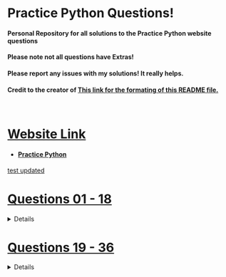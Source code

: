 
# Practice Python Questions!
#### Personal Repository for all solutions to the Practice Python website questions 
#### Please note not all questions have Extras!
#### Please report any issues with my solutions! It really helps. 
<h4> Credit to the creator of <a href='https://gist.github.com/pierrejoubert73/902cc94d79424356a8d20be2b382e1ab'> This link for the formating of this README file. </h4>

<br>

# Website Link

<ul> <li> <h4> <a href='https://www.practicepython.org/'> Practice Python </h4> </li> </ul>

<p> test updated </p>
  
# Questions 01 - 18
<details>
    
   
  ## Questions 01 - 06
  <h4> <a href='https://www.practicepython.org/exercise/2014/01/29/01-character-input.html'> 01: Character Input </h4> 
  <h4> <a href='https://www.practicepython.org/exercise/2014/02/05/02-odd-or-even.html'> 02: Odd Or Even </h4> 
  <h4> <a href='https://www.practicepython.org/exercise/2014/02/15/03-list-less-than-ten.html'> 03: List Less Than Ten</h4>
  <h4> <a href='https://www.practicepython.org/exercise/2014/02/26/04-divisors.html'> 04: Divisors </h4>
  <h4> <a href='https://www.practicepython.org/exercise/2014/03/05/05-list-overlap.html'> 05: List Overlap </h4>
  <h4> <a href='https://www.practicepython.org/exercise/2014/03/12/06-string-lists.html'> 06: String Lists </h4>

  ## Questions 07 - 12
    
  <h4> <a href='https://www.practicepython.org/exercise/2014/03/19/07-list-comprehensions.html'> 07: List Comprehensions </h4>
  <h4> <a href='https://www.practicepython.org/exercise/2014/03/26/08-rock-paper-scissors.html'> 08: Rock Paper Scissors </h4>
  <h4> <a href='https://www.practicepython.org/exercise/2014/04/02/09-guessing-game-one.html'> 09: Guessing Game One</h4>
  <h4> <a href='https://www.practicepython.org/exercise/2014/04/10/10-list-overlap-comprehensions.html'> 10: List Overlap Comprehensions </h4>
  <h4> <a href='https://www.practicepython.org/exercise/2014/04/16/11-check-primality-functions.html'> 11: Check Primality Functions </h4>
  <h4> <a href='https://www.practicepython.org/exercise/2014/04/25/12-list-ends.html'> 12: List Ends</h4>


  ## Questions 13 - 18

  <h4> <a href='https://www.practicepython.org/exercise/2014/04/30/13-fibonacci.html'> 13: Fibonacci</h4>
  <h4> <a href='https://www.practicepython.org/exercise/2014/05/15/14-list-remove-duplicates.html'> 14: List Remove Duplicates</h4>
  <h4> <a href='https://www.practicepython.org/exercise/2014/05/21/15-reverse-word-order.html'> 15: Reverse Word Order</h4>
  <h4> <a href='https://www.practicepython.org/exercise/2014/05/28/16-password-generator.html'> 16: Password Generator</h4>
  <h4> <a href='https://www.practicepython.org/exercise/2014/06/06/17-decode-a-web-page.html'> 17: Decode A Web Page </h4>
  <h4> <a href='https://www.practicepython.org/exercise/2014/07/05/18-cows-and-bulls.html'> 18: Cows And Bulls </h4>
</details>


# Questions 19 - 36
<details> 
    
  
  ## Questions 19 - 24

  <h4> <a href='https://www.practicepython.org/exercise/2014/07/14/19-decode-a-web-page-two.html'> 19: Decode A Webpage </h4>
  <h4> <a href='https://www.practicepython.org/exercise/2014/11/11/20-element-search.html'> 20: Element Search</h4>
  <h4> <a href='https://www.practicepython.org/exercise/2014/11/30/21-write-to-a-file.html'> 21: Write To A File</h4>
  <h4> <a href='https://www.practicepython.org/exercise/2014/12/06/22-read-from-file.html'> 22: Read From File</h4>
  <h4> <a href='https://www.practicepython.org/exercise/2014/12/14/23-file-overlap.html'> 23: File Overlap</h4>
  <h4> <a href='https://www.practicepython.org/exercise/2014/12/27/24-draw-a-game-board.html'> 24: Draw A Game Board</h4>

  ## Questions 25 - 30

  <h4> <a href='https://www.practicepython.org/exercise/2015/11/01/25-guessing-game-two.html'> 25: Guessing Game Two</h4>
  <h4> <a href='https://www.practicepython.org/exercise/2015/11/16/26-check-tic-tac-toe.html'> 26: Check Tic Tac Toe</h4>
  <h4> <a href='https://www.practicepython.org/exercise/2015/11/26/27-tic-tac-toe-draw.html'> 27: Tic Tac Toe Draw</h4>
  <h4> <a href='https://www.practicepython.org/exercise/2016/03/27/28-max-of-three.html'> 28: Max Of Three</h4>
  <h4> <a href='https://www.practicepython.org/exercise/2016/08/03/29-tic-tac-toe-game.html'> 29: Tic Tac Toe Game</h4>
  <h4> <a href='https://www.practicepython.org/exercise/2016/09/24/30-pick-word.html'> 30: Pick Word</h4>

  ## Questions 31 - 36

  <h4> <a href='https://www.practicepython.org/exercise/2017/01/02/31-guess-letters.html'> 31: Guess Letters</h4>
  <h4> <a href='https://www.practicepython.org/exercise/2017/01/10/32-hangman.html'> 32: Hangman</h4>
  <h4> <a href='https://www.practicepython.org/exercise/2017/01/24/33-birthday-dictionaries.html'> 33: Birthday Dictionaries</h4>
  <h4> <a href='https://www.practicepython.org/exercise/2017/02/06/34-birthday-json.html'> 34: Birthday Json</h4>
  <h4> <a href='https://www.practicepython.org/exercise/2017/02/28/35-birthday-months.html'> 35: Birthday Months</h4>
  <h4> <a href='https://www.practicepython.org/exercise/2017/04/02/36-birthday-plots.html'> 36: Birthday Plots</h4>

</details>


